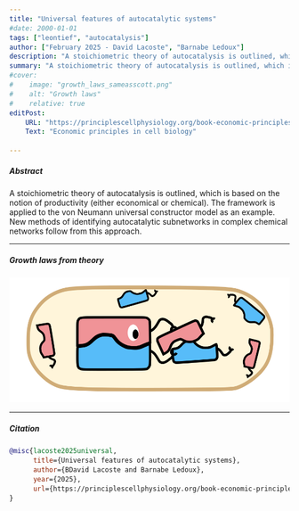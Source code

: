 ```yaml
---
title: "Universal features of autocatalytic systems" 
#date: 2000-01-01
tags: ["leontief", "autocatalysis"]
author: ["February 2025 - David Lacoste", "Barnabe Ledoux"]
description: "A stoichiometric theory of autocatalysis is outlined, which is based on the notion of productivity (either economical or chemical). The framework is applied to the von Neumann universal constructor model as an example. New methods of identifying autocatalytic subnetworks in complex chemical networks follow from this approach." 
summary: "A stoichiometric theory of autocatalysis is outlined, which is based on the notion of productivity (either economical or chemical). The framework is applied to the von Neumann universal constructor model as an example. New methods of identifying autocatalytic subnetworks in complex chemical networks follow from this approach." 
#cover:
#    image: "growth_laws_sameasscott.png"
#    alt: "Growth laws"
#    relative: true
editPost:
    URL: "https://principlescellphysiology.org/book-economic-principles/pdf/chapter-AUT-screen.pdf"
    Text: "Economic principles in cell biology"

---
```


##### Abstract

A stoichiometric theory of autocatalysis is outlined, which is based on the notion of productivity (either economical or chemical). The framework is applied to the von Neumann universal constructor model as an example. New methods of identifying autocatalytic subnetworks in complex chemical networks follow from this approach.

---

##### Growth laws from theory

![center](log_aut.png)

---

##### Citation

```BibTeX
@misc{lacoste2025universal,
      title={Universal features of autocatalytic systems}, 
      author={BDavid Lacoste and Barnabe Ledoux},
      year={2025},
      url={https://principlescellphysiology.org/book-economic-principles/pdf/chapter-AUT-screen.pdf}, 
}